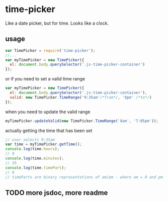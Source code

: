 # time-picker
Like a date picker, but for time. Looks like a clock.

## usage
```js
var TimePicker = require('time-picker');
//...
var myTimePicker = new TimePicker({
  el: document.body.querySelector('.js-time-picker-container')
});
```

or if you need to set a valid time range
```js
var myTimePicker = new TimePicker({
  el: document.body.querySelector('.js-time-picker-container'),
  valid: new TimePicker.TimeRange('9:35am'/*from*/, '8pm' /*to*/)
});
```

when you need to update the valid range
```js
myTimePicker.updateValid(new TimePicker.TimeRange('8am', '7:05pm'));
```

actually getting the time that has been set
```js
// user selects 9:35am
var time = myTimePicker.getTime();
console.log(time.hours);
// 9
console.log(time.minutes);
// 35
console.log(time.timePart);
// 0
// timeParts are binary representations of am/pm - where am = 0 and pm = 1
```

## TODO more jsdoc, more readme
